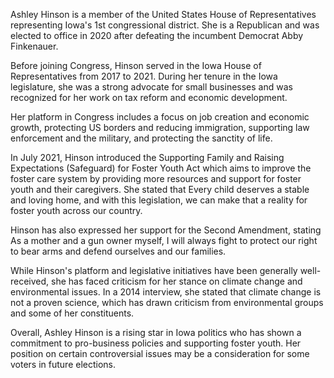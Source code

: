 Ashley Hinson is a member of the United States House of Representatives representing Iowa's 1st congressional district. She is a Republican and was elected to office in 2020 after defeating the incumbent Democrat Abby Finkenauer.

Before joining Congress, Hinson served in the Iowa House of Representatives from 2017 to 2021. During her tenure in the Iowa legislature, she was a strong advocate for small businesses and was recognized for her work on tax reform and economic development.

Her platform in Congress includes a focus on job creation and economic growth, protecting US borders and reducing immigration, supporting law enforcement and the military, and protecting the sanctity of life.

In July 2021, Hinson introduced the Supporting Family and Raising Expectations (Safeguard) for Foster Youth Act which aims to improve the foster care system by providing more resources and support for foster youth and their caregivers. She stated that Every child deserves a stable and loving home, and with this legislation, we can make that a reality for foster youth across our country.

Hinson has also expressed her support for the Second Amendment, stating As a mother and a gun owner myself, I will always fight to protect our right to bear arms and defend ourselves and our families.

While Hinson's platform and legislative initiatives have been generally well-received, she has faced criticism for her stance on climate change and environmental issues. In a 2014 interview, she stated that climate change is not a proven science, which has drawn criticism from environmental groups and some of her constituents.

Overall, Ashley Hinson is a rising star in Iowa politics who has shown a commitment to pro-business policies and supporting foster youth. Her position on certain controversial issues may be a consideration for some voters in future elections.
